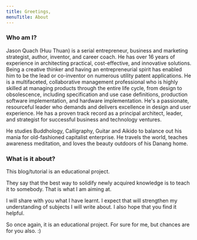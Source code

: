 ```yaml
---
title: Greetings,
menuTitle: About
---
```


### Who am I?

Jason Quach (Huu Thuan) is a serial entrepreneur, business and marketing strategist, author, inventor, and career coach. He has over 16 years of experience in architecting practical, cost-effective, and innovative solutions. Being a creative thinker and having an entrepreneurial spirit has enabled him to be the lead or co-inventor on numerous utility patent applications. He is a multifaceted, collaborative management professional who is highly skilled at managing products through the entire life cycle, from design to obsolescence, including specification and use case definitions, production software implementation, and hardware implementation. He's a passionate, resourceful leader who demands and delivers excellence in design and user experience. He has a proven track record as a principal architect, leader, and strategist for successful business and technology ventures.

He studies Buddhology, Calligraphy, Guitar and Aikido to balance out his mania for old-fashioned capitalist enterprise. He travels the world, teaches awareness meditation, and loves the beauty outdoors of his Danang home.

### What is it about?

This blog/tutorial is an educational project.

They say that the best way to solidify newly acquired knowledge is to teach it to somebody. That is what I am aiming at.

I will share with you what I have learnt. I expect that will strengthen my understanding of subjects I will write about. I also hope that you find it helpful.

So once again, it is an educational project. For sure for me, but chances are for you also. :)